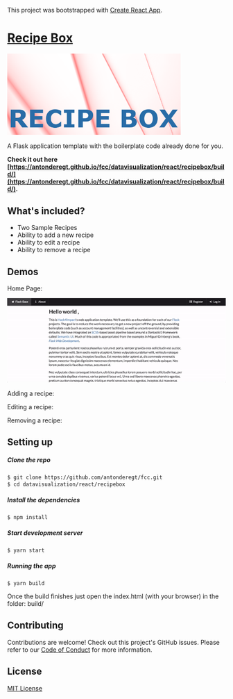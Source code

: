 This project was bootstrapped with [Create React App](https://github.com/facebookincubator/create-react-app).

# [Recipe Box](https://antonderegt.github.io/fcc/datavisualization/react/recipebox/build/)
<img src="readme_media/recipebox.png" width="400"/>

A Flask application template with the boilerplate code already done for you.


**Check it out here [https://antonderegt.github.io/fcc/datavisualization/react/recipebox/build/](https://antonderegt.github.io/fcc/datavisualization/react/recipebox/build/).**

## What's included?

* Two Sample Recipes
* Ability to add a new recipe
* Ability to edit a recipe
* Ability to remove a recipe

## Demos

Home Page:

![home](readme_media/home.gif "home")

Adding a recipe:

<!-- ![adding](readme_media/adding.gif "adding") -->

Editing a recipe:

<!-- ![editing](readme_media/editing.gif "editing") -->

Removing a recipe:

<!-- ![removing](readme_media/removing.gif "removing") -->

## Setting up

##### Clone the repo

```
$ git clone https://github.com/antonderegt/fcc.git
$ cd datavisualization/react/recipebox
```

##### Install the dependencies

```
$ npm install
```

##### Start development server

```
$ yarn start
```


##### Running the app

```
$ yarn build
```
Once the build finishes just open the index.html (with your browser) in the folder: build/

## Contributing

Contributions are welcome! Check out this project's GitHub issues. Please refer to our [Code of Conduct](./CONDUCT.md) for more information.

## License
[MIT License](LICENSE.md)

